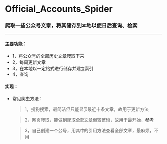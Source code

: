 # Official_Accounts_Spider
### 爬取一些公众号文章，将其储存到本地以便日后查询、检索
***
#### 主要功能：
* 1，将公众号的全部历史文章爬取下来
* 2，每周更新文章
* 3，在本地以一定格式进行储存并建立索引
* 4，查询

#### 实现：
* 常见爬虫方法：
    > 1，搜狗搜索，最简洁但只能显示最近十条文章，故用于更新方法
    
    > 2，网页爬取，能做到爬取全部文章但较繁琐，故用于最开始，[参考](https://github.com/f111fei/article_spider)
     
    > 3，自己创建一个公号，用其中的引用方法查看全部文章，最麻烦，不用

